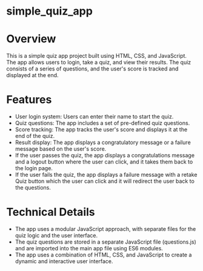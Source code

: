 # simple_quiz_app

# Overview

This is a simple quiz app project built using HTML, CSS, and JavaScript. The app allows users to login, take a quiz, and view their results. The quiz consists of a series of questions, and the user's score is tracked and displayed at the end.

# Features

- User login system: Users can enter their name to start the quiz.
- Quiz questions: The app includes a set of pre-defined quiz questions.
- Score tracking: The app tracks the user's score and displays it at the end of the quiz.
- Result display: The app displays a congratulatory message or a failure message based on the user's score.
- If the user passes the quiz, the app displays a congratulations message and a logout button where the user can click, and it takes them back to the login page.
- If the user fails the quiz, the app displays a failure message with a retake Quiz button which the user can click and it will redirect the user back to the questions.
  
 # Technical Details

- The app uses a modular JavaScript approach, with separate files for the quiz logic and the user interface.
- The quiz questions are stored in a separate JavaScript file (questions.js) and are imported into the main app file using ES6 modules.
- The app uses a combination of HTML, CSS, and JavaScript to create a dynamic and interactive user interface.

